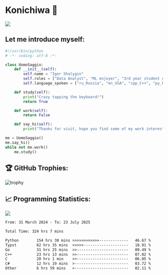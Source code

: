 # Konichiwa 👋
![](https://komarev.com/ghpvc/?username=IgorFandre&color=brightgreen)

## Let me introduce myself:
```py
#!/usr/bin/python
# -*- coding: utf-8 -*-

class UomoSaggio:
    def __init__(self):
        self.name = "Igor Shalygin"
        self.roles = ["Data Analyst", "ML enjoyer", "3rd year student of MIPT"]
        self.language_spoken = ["ru_Russia", "en_USA", "cpp_C++", "py_Python", "go_Golang"]

    def study(self):
        print("Crazy tapping the keyboard!")
        return True

    def work(self):
        return False

    def say_hi(self):
        print("Thanks for visit, hope you find some of my work interesting.")

me = UomoSaggio()
me.say_hi()
while not me.work()
    me.study()
```

## 🏆 GitHub Trophies:
![trophy](https://github-profile-trophy.vercel.app/?username=IgorFandre&title=MultiLanguage,Repositories,Commits,Experience,PullRequest,Reviews)

## 📈 Programming Statistics:

![](https://github-profile-summary-cards.vercel.app/api/cards/profile-details?username=IgorFandre&theme=solarized_dark)

<!--START_SECTION:waka-->

```txt
From: 31 March 2024 - To: 23 July 2025

Total Time: 324 hrs 7 mins

Python        154 hrs 30 mins >>>>>>>>>>>>-------------   46.67 %
Typst         62 hrs 35 mins  >>>>>--------------------   18.91 %
Go            31 hrs 25 mins  >>-----------------------   09.49 %
C++           23 hrs 13 mins  >>-----------------------   07.02 %
C             20 hrs 1 min    >>-----------------------   06.05 %
C#            12 hrs 19 mins  >------------------------   03.72 %
Other         6 hrs 59 mins   >------------------------   02.11 %
```

<!--END_SECTION:waka-->
